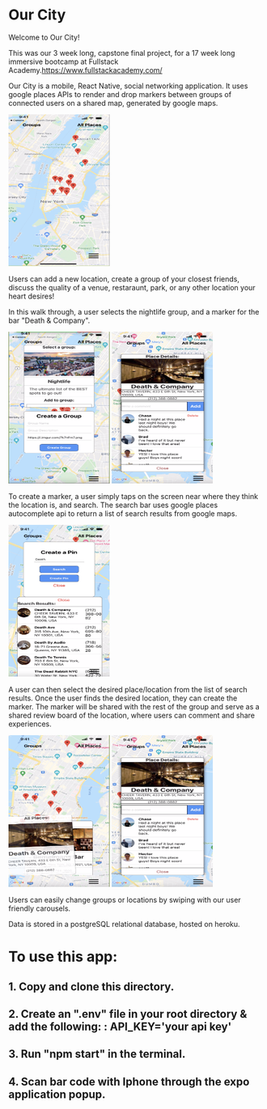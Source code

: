 # Our City

Welcome to Our City!

This was our 3 week long, capstone final project, for a 17 week long immersive bootcamp at Fullstack Academy.<link>https://www.fullstackacademy.com/</link>

Our City is a mobile, React Native, social networking application. It uses google places APIs to render and drop markers between groups of connected users on a shared map, generated by google maps.

 <img src="assets/test.png" width="200" height="300">



Users can add a new location, create a group of your closest friends, discuss the quality of a venue, restaraunt, park, or any other location your heart desires!

 In this walk through, a user selects the nightlife group, and a marker for the bar "Death & Company".


<img src="assets/nightLife.png" width="200" height="300">
<img src="assets/singleTag.png" width="200" height="300">


To create a marker, a user simply taps on the screen near where they think the location is, and search. The search bar uses google places autocomplete api to return a list of search results from google maps.



<img src="assets/death&Company.png" width="200" height="300">

A user can then select the desired place/location from the list of search results. Once the user finds the desired location, they can create the marker. The marker will be shared with the rest of the group and serve as a shared review board of the location, where users can comment and share experiences.

<img src="assets/allTags.png" width="200" height="300">
<img src="assets/singleTag.png" width="200" height="300">


Users can easily change groups or locations by swiping with our user friendly carousels.

Data is stored in a postgreSQL relational database, hosted on heroku.


#



# To use this app:
## 1. Copy and clone this directory.
## 2. Create an ".env" file in your root directory & add the following: : API_KEY='your api key'
## 3. Run "npm start" in the terminal.
## 4. Scan bar code with Iphone through the expo application popup.







